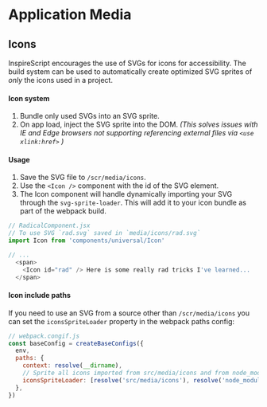 # Application Media

## Icons
InspireScript encourages the use of SVGs for icons for accessibility. The build
system can be used to automatically create optimized SVG sprites of _only_ the icons
used in a project.

#### Icon system
1. Bundle only used SVGs into an SVG sprite.
2. On app load, inject the SVG sprite into the DOM. _(This solves issues with IE and
   Edge browsers not supporting referencing external files via `<use xlink:href>` )_

#### Usage
1. Save the SVG file to `/scr/media/icons`.
2. Use the `<Icon />` component with the id of the SVG element.
3. The Icon component will handle dynamically importing your SVG through the
   `svg-sprite-loader`. This will add it to your icon bundle as part of the webpack
   build.

```javascript
// RadicalComponent.jsx
// To use SVG `rad.svg` saved in `media/icons/rad.svg`
import Icon from 'components/universal/Icon'

// ...
  <span>
    <Icon id="rad" /> Here is some really rad tricks I've learned...
  </span>
```

#### Icon include paths
If you need to use an SVG from a source other than `/scr/media/icons` you can set
the `iconsSpriteLoader` property in the webpack paths config:
```javascript
// webpack.congif.js
const baseConfig = createBaseConfigs({
  env,
  paths: {
    context: resolve(__dirname),
    // Sprite all icons imported from src/media/icons and from node_modules
    iconsSpriteLoader: [resolve('src/media/icons'), resolve('node_modules')]
  },
})
```
